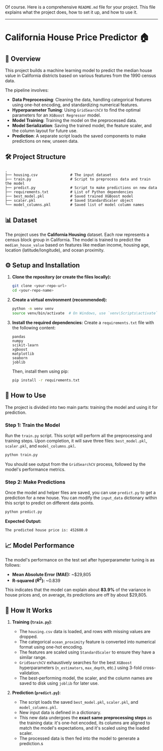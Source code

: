 Of course. Here is a comprehensive `README.md` file for your project. This file explains what the project does, how to set it up, and how to use it.

-----

# California House Price Predictor 🏠

## 📝 Overview

This project builds a machine learning model to predict the median house value in California districts based on various features from the 1990 census data.

The pipeline involves:

  * **Data Preprocessing**: Cleaning the data, handling categorical features using one-hot encoding, and standardizing numerical features.
  * **Hyperparameter Tuning**: Using `GridSearchCV` to find the optimal parameters for an `XGBoost Regressor` model.
  * **Model Training**: Training the model on the preprocessed data.
  * **Model Serialization**: Saving the trained model, the feature scaler, and the column layout for future use.
  * **Prediction**: A separate script loads the saved components to make predictions on new, unseen data.

## 🛠️ Project Structure

```
.
├── housing.csv               # The input dataset
├── train.py                  # Script to preprocess data and train the model
├── predict.py                # Script to make predictions on new data
├── requirements.txt          # List of Python dependencies
├── best_model.pkl            # Saved trained XGBoost model
├── scaler.pkl                # Saved StandardScaler object
└── model_columns.pkl         # Saved list of model column names
```

## 📊 Dataset

The project uses the **California Housing** dataset. Each row represents a census block group in California. The model is trained to predict the `median_house_value` based on features like median income, housing age, location (latitude/longitude), and ocean proximity.

## ⚙️ Setup and Installation

1.  **Clone the repository (or create the files locally):**

    ```bash
    git clone <your-repo-url>
    cd <your-repo-name>
    ```

2.  **Create a virtual environment (recommended):**

    ```bash
    python -m venv venv
    source venv/bin/activate  # On Windows, use `venv\Scripts\activate`
    ```

3.  **Install the required dependencies:**
    Create a `requirements.txt` file with the following content:

    ```
    pandas
    numpy
    scikit-learn
    xgboost
    matplotlib
    seaborn
    joblib
    ```

    Then, install them using pip:

    ```bash
    pip install -r requirements.txt
    ```

## 🚀 How to Use

The project is divided into two main parts: training the model and using it for prediction.

### Step 1: Train the Model

Run the `train.py` script. This script will perform all the preprocessing and training steps. Upon completion, it will save three files: `best_model.pkl`, `scaler.pkl`, and `model_columns.pkl`.

```bash
python train.py
```

You should see output from the `GridSearchCV` process, followed by the model's performance metrics.

### Step 2: Make Predictions

Once the model and helper files are saved, you can use `predict.py` to get a prediction for a new house. You can modify the `input_data` dictionary within this script to predict on different data points.

```bash
python predict.py
```

**Expected Output:**

```
The predicted house price is: 452600.0
```

## 📈 Model Performance

The model's performance on the test set after hyperparameter tuning is as follows:

  * **Mean Absolute Error (MAE):** \~$29,805
  * **R-squared ($R^2$):** \~0.839

This indicates that the model can explain about **83.9%** of the variance in house prices and, on average, its predictions are off by about $29,805.

## 🔧 How It Works

1.  **Training (`train.py`)**:

      * The `housing.csv` data is loaded, and rows with missing values are dropped.
      * The categorical `ocean_proximity` feature is converted into numerical format using one-hot encoding.
      * The features are scaled using `StandardScaler` to ensure they have a similar range.
      * `GridSearchCV` exhaustively searches for the best `XGBoost` hyperparameters (`n_estimators`, `max_depth`, etc.) using 3-fold cross-validation.
      * The best-performing model, the scaler, and the column names are saved to disk using `joblib` for later use.

2.  **Prediction (`predict.py`)**:

      * The script loads the saved `best_model.pkl`, `scaler.pkl`, and `model_columns.pkl`.
      * New input data is defined in a dictionary.
      * This new data undergoes the **exact same preprocessing steps** as the training data: it's one-hot encoded, its columns are aligned to match the model's expectations, and it's scaled using the loaded scaler.
      * The processed data is then fed into the model to generate a prediction.s